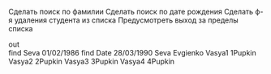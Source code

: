 
Сделать поиск по фамилии
Сделать поиск по дате рождения
Сделать ф-я удаления студента из списка
Предусмотреть выход за пределы списка




out<br>
find Seva 01/02/1986
find Date 28/03/1990
Seva Evgienko
Vasya1 1Pupkin
Vasya2 2Pupkin
Vasya3 3Pupkin
Vasya4 4Pupkin
